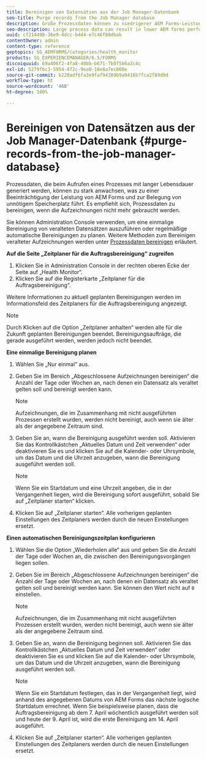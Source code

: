```yaml
---
title: Bereinigen von Datensätzen aus der Job Manager-Datenbank
seo-title: Purge records from the Job Manager database
description: Große Prozessdaten können zu niedrigerer AEM Forms-Leistung führen. Es empfiehlt sich, Prozessdaten zu bereinigen, wenn die Aufzeichnungen nicht mehr gebraucht werden.
seo-description: Large process data can result in lower AEM forms performance. It is good practice to purge process data when records are no longer necessary.
uuid: cf214498-36e9-4dcc-b4d4-e7c46f80dbab
contentOwner: admin
content-type: reference
geptopics: SG_AEMFORMS/categories/health_monitor
products: SG_EXPERIENCEMANAGER/6.5/FORMS
discoiquuid: 69a406f2-4fa8-40bb-b671-7b0f5b6a2c4c
exl-id: 5279f6c3-5954-472c-9ea0-18e8a7ec860e
source-git-commit: b220adf6fa3e9faf94389b9a9416b7fca2f89d9d
workflow-type: ht
source-wordcount: '468'
ht-degree: 100%

---
```


# Bereinigen von Datensätzen aus der Job Manager-Datenbank {#purge-records-from-the-job-manager-database}

Prozessdaten, die beim Aufrufen eines Prozesses mit langer Lebensdauer generiert werden, können zu stark anwachsen, was zu einer Beeinträchtigung der Leistung von AEM Forms und zur Belegung von unnötigem Speicherplatz führt. Es empfiehlt sich, Prozessdaten zu bereinigen, wenn die Aufzeichnungen nicht mehr gebraucht werden.

Sie können Administration Console verwenden, um eine einmalige Bereinigung von veralteten Datensätzen auszuführen oder regelmäßige automatische Bereinigungen zu planen. Weitere Methoden zum Bereinigen veralteter Aufzeichnungen werden unter [Prozessdaten bereinigen](/help/forms/using/admin-help/purging-process-data.md#purging-process-data) erläutert.

**Auf die Seite „Zeitplaner für die Auftragsbereinigung“ zugreifen**

1. Klicken Sie in Administration Console in der rechten oberen Ecke der Seite auf „Health Monitor“.
1. Klicken Sie auf die Registerkarte „Zeitplaner für die Auftragsbereinigung“.

Weitere Informationen zu aktuell geplanten Bereinigungen werden im Informationsfeld des Zeitplaners für die Auftragsbereinigung angezeigt.

>[!NOTE]
>
>Durch Klicken auf die Option „Zeitplaner anhalten“ werden alle für die Zukunft geplanten Bereinigungen beendet. Bereinigungsaufträge, die gerade ausgeführt werden, werden jedoch nicht beendet.

**Eine einmalige Bereinigung planen**

1. Wählen Sie „Nur einmal“ aus.
1. Geben Sie im Bereich „Abgeschlossene Aufzeichnungen bereinigen“ die Anzahl der Tage oder Wochen an, nach denen ein Datensatz als veraltet gelten soll und bereinigt werden kann.

   >[!NOTE]
   >
   >Aufzeichnungen, die im Zusammenhang mit nicht ausgeführten Prozessen erstellt wurden, werden nicht bereinigt, auch wenn sie älter als der angegebene Zeitraum sind.

1. Geben Sie an, wann die Bereinigung ausgeführt werden soll. Aktivieren Sie das Kontrollkästchen „Aktuelles Datum und Zeit verwenden“ oder deaktivieren Sie es und klicken Sie auf die Kalender- oder Uhrsymbole, um das Datum und die Uhrzeit anzugeben, wann die Bereinigung ausgeführt werden soll.

   >[!NOTE]
   >
   >Wenn Sie ein Startdatum und eine Uhrzeit angeben, die in der Vergangenheit liegen, wird die Bereinigung sofort ausgeführt, sobald Sie auf „Zeitplaner starten“ klicken.

1. Klicken Sie auf „Zeitplaner starten“. Alle vorherigen geplanten Einstellungen des Zeitplaners werden durch die neuen Einstellungen ersetzt.

**Einen automatischen Bereinigungszeitplan konfigurieren**

1. Wählen Sie die Option „Wiederholen alle“ aus und geben Sie die Anzahl der Tage oder Wochen an, die zwischen den Bereinigungsvorgängen liegen sollen.
1. Geben Sie im Bereich „Abgeschlossene Aufzeichnungen bereinigen“ die Anzahl der Tage oder Wochen an, nach denen ein Datensatz als veraltet gelten soll und bereinigt werden kann. Sie können den Wert nicht auf `0` einstellen.

   >[!NOTE]
   >
   >Aufzeichnungen, die im Zusammenhang mit nicht ausgeführten Prozessen erstellt wurden, werden nicht bereinigt, auch wenn sie älter als der angegebene Zeitraum sind.

1. Geben Sie an, wann die Bereinigung beginnen soll. Aktivieren Sie das Kontrollkästchen „Aktuelles Datum und Zeit verwenden“ oder deaktivieren Sie es und klicken Sie auf die Kalender- oder Uhrsymbole, um das Datum und die Uhrzeit anzugeben, wann die Bereinigung ausgeführt werden soll.

   >[!NOTE]
   >
   >Wenn Sie ein Startdatum festlegen, das in der Vergangenheit liegt, wird anhand des angegebenen Datums von AEM Forms das nächste logische Startdatum errechnet. Wenn Sie beispielsweise planen, dass die Auftragsbereinigung ab dem 7. April wöchentlich ausgeführt werden soll und heute der 9. April ist, wird die erste Bereinigung am 14. April ausgeführt.

1. Klicken Sie auf „Zeitplaner starten“. Alle vorherigen geplanten Einstellungen des Zeitplaners werden durch die neuen Einstellungen ersetzt.
